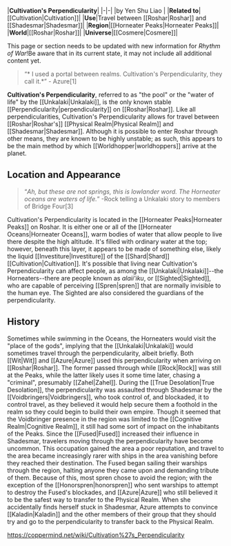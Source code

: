 |**Cultivation's Perpendicularity**|
|-|-|
|by  Yen Shu Liao |
|**Related to**|[[Cultivation\|Cultivation]]|
|**Use**|Travel between [[Roshar\|Roshar]] and [[Shadesmar\|Shadesmar]]|
|**Region**|[[Horneater Peaks\|Horneater Peaks]]|
|**World**|[[Roshar\|Roshar]]|
|**Universe**|[[Cosmere\|Cosmere]]|

This page or section needs to be updated with new information for *Rhythm of War*!Be aware that in its current state, it may not include all additional content yet.

>“* I used a portal between realms. Cultivation's Perpendicularity, they call it.*”
\- Azure[1]


**Cultivation's Perpendicularity**, referred to as "the pool" or the "water of life" by the [[Unkalaki\|Unkalaki]], is the only known stable [[Perpendicularity\|perpendicularity]] on [[Roshar\|Roshar]]. Like all perpendicularities, Cultivation's Perpendicularity allows for travel between [[Roshar\|Roshar's]] [[Physical Realm\|Physical Realm]] and [[Shadesmar\|Shadesmar]]. Although it is possible to enter Roshar through other means, they are known to be highly unstable; as such, this appears to be the main method by which [[Worldhopper\|worldhoppers]] arrive at the planet.

## Location and Appearance
>“*Ah, but these are not springs, this is lowlander word. The Horneater oceans are waters of life.*”
\-Rock telling a Unkalaki story to members of Bridge Four[3]


Cultivation's Perpendicularity is located in the [[Horneater Peaks\|Horneater Peaks]] on Roshar. It is either one or all of the [[Horneater Oceans\|Horneater Oceans]], warm bodies of water that allow people to live there despite the high altitude. It's filled with ordinary water at the top; however, beneath this layer, it appears to be made of something else, likely the liquid [[Investiture\|Investiture]] of the [[Shard\|Shard]] [[Cultivation\|Cultivation]]. It's possible that living near Cultivation's Perpendicularity can affect people, as among the [[Unkalaki\|Unkalaki]]--the Horneaters--there are people known as *alaii'iku*, or [[Sighted\|Sighted]], who are capable of perceiving [[Spren\|spren]] that are normally invisible to the human eye. The Sighted are also considered the guardians of the perpendicularity.

## History
Sometimes while swimming in the Oceans, the Horneaters would visit the "place of the gods", implying that the [[Unkalaki\|Unkalaki]] would sometimes travel through the perpendicularity, albeit briefly.
Both [[Wit\|Wit]] and [[Azure\|Azure]] used this perpendicularity when arriving on [[Roshar\|Roshar]]. The former passed through while [[Rock\|Rock]] was still at the Peaks, while the latter likely uses it some time later, chasing a "criminal", presumably [[Zahel\|Zahel]].
During the [[True Desolation\|True Desolation]], the perpendicularity was assaulted through Shadesmar by the [[Voidbringers\|Voidbringers]], who took control of, and blockaded, it to control travel, as they believed it would help secure them a foothold in the realm so they could begin to build their own empire. Though it seemed that the Voidbringer presence in the region was limited to the [[Cognitive Realm\|Cognitive Realm]], it still had some sort of impact on the inhabitants of the Peaks.
Since the [[Fused\|Fused]] increased their influence in Shadesmar, travelers moving through the perpendicularity have become uncommon. This occupation gained the area a poor reputation, and travel to the area became increasingly rarer with ships in the area vanishing before they reached their destination. The Fused began sailing their warships through the region, halting anyone they came upon and demanding tribute of them. Because of this, most spren chose to avoid the region; with the exception of the [[Honorspren\|honorspren]] who sent warships to attempt to destroy the Fused's blockades, and [[Azure\|Azure]] who still believed it to be the safest way to transfer to the Physical Realm. When she accidentally finds herself stuck in Shadesmar, Azure attempts to convince [[Kaladin\|Kaladin]] and the other members of their group that they should try and go to the perpendicularity to transfer back to the Physical Realm.



https://coppermind.net/wiki/Cultivation%27s_Perpendicularity